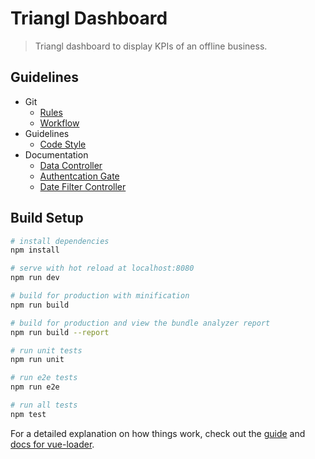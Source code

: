 # Triangl Dashboard

> Triangl dashboard to display KPIs of an offline business.

## Guidelines

- Git
  - [Rules](https://github.com/codeuniversity/triangl-dashboard/blob/develop/Guidelines/Authentication%20Gate.md#authentication-gate)
  - [Workflow](https://github.com/codeuniversity/triangl-dashboard/blob/develop/Guidelines/General.md#workflow)
- Guidelines
  * [Code Style](https://github.com/codeuniversity/triangl-dashboard/blob/develop/Guidelines/General.md#code-style)
- Documentation
  * [Data Controller](https://github.com/codeuniversity/triangl-dashboard/blob/develop/Guidelines/Data%20Controller.md#data-controller)
  * [Authentcation Gate](https://github.com/codeuniversity/triangl-dashboard/blob/develop/Guidelines/Authentication%20Gate.md#authentication-gate)
  * [Date Filter Controller](https://github.com/codeuniversity/triangl-dashboard/blob/develop/Guidelines/Date%20Filter%20Controller.md#date-filter-controller)

## Build Setup

``` bash
# install dependencies
npm install

# serve with hot reload at localhost:8080
npm run dev

# build for production with minification
npm run build

# build for production and view the bundle analyzer report
npm run build --report

# run unit tests
npm run unit

# run e2e tests
npm run e2e

# run all tests
npm test
```

For a detailed explanation on how things work, check out the [guide](http://vuejs-templates.github.io/webpack/) and [docs for vue-loader](http://vuejs.github.io/vue-loader).
